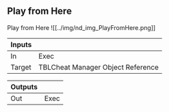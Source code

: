 ## Play from Here
Play from Here
![[../img/nd_img_PlayFromHere.png]]

|Inputs||
|--|--|
| In | Exec |
| Target | TBLCheat Manager Object Reference |

|Outputs||
|--|--|
| Out | Exec |
